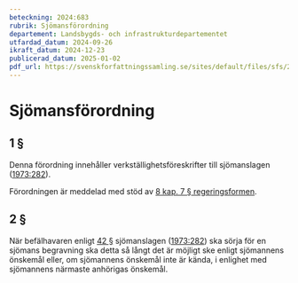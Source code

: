 ```yaml
---
beteckning: 2024:683
rubrik: Sjömansförordning
departement: Landsbygds- och infrastrukturdepartementet
utfardad_datum: 2024-09-26
ikraft_datum: 2024-12-23
publicerad_datum: 2025-01-02
pdf_url: https://svenskforfattningssamling.se/sites/default/files/sfs/2024-09/SFS2024-683.pdf
---
```


# Sjömansförordning

## 1 §

Denna förordning innehåller verkställighetsföreskrifter till sjömanslagen ([1973:282](https://selex.se/eli/sfs/1973/282)).

Förordningen är meddelad med stöd av [8 kap. 7 § regeringsformen](https://selex.se/eli/sfs/1974/152#kap8.7).

## 2 §

När befälhavaren enligt [42 §](#42) sjömanslagen ([1973:282](https://selex.se/eli/sfs/1973/282)) ska sörja för en sjömans begravning ska detta så långt det är möjligt ske enligt sjömannens önskemål eller, om sjömannens önskemål inte är kända, i enlighet med sjömannens närmaste anhörigas önskemål.
